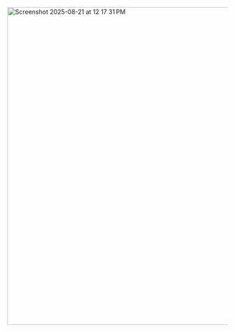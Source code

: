 <img width="565" height="727" alt="Screenshot 2025-08-21 at 12 17 31 PM" src="https://github.com/user-attachments/assets/fa095132-fbf1-44c3-93c8-06fc23c27156" />
